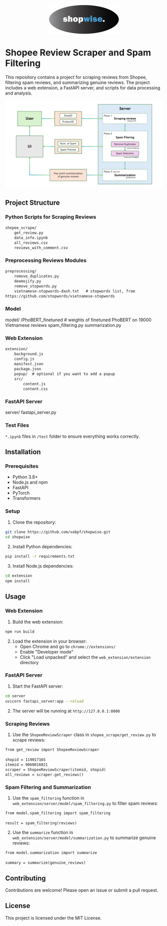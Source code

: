 <p align="center">
    <img src="media/logo.png" alt="Logo">
</p>

# Shopee Review Scraper and Spam Filtering

This repository contains a project for scraping reviews from Shopee, filtering spam reviews, and summarizing genuine reviews. The project includes a web extension, a FastAPI server, and scripts for data processing and analysis.

<p align="center">
    <img src="media/pipeline.png" alt="Pipeline">
</p>

## Project Structure


### Python Scripts for Scraping Reviews
```
shopee_scrape/
    get_review.py
    data_info.ipynb
    all_reviews.csv
    reviews_with_comment.csv
```
### Preprocessing Reviews Modules
```
preprocessing/
    remove_duplicates.py
    deemojify.py
    remove_stopwords.py
    vietnamese-stopwords-dash.txt   # stopwords list, from https://github.com/stopwords/vietnamese-stopwords
```

### Model

model/
    /PhoBERT_finetuned  # weights of finetuned PhoBERT on 19000 Vietnamese reviews
    spam_filtering.py
    summarization.py

### Web Extension

```
extension/
    background.js
    config.js
    manifest.json
    package.json
    popup/  # optional if you want to add a popup
    src/
        content.js
        content.css
```

### FastAPI Server

server/
    fastapi_server.py

### Test Files
`*.ipynb` files in `/test` folder to ensure everything works correctly.

## Installation

### Prerequisites

- Python 3.8+
- Node.js and npm
- FastAPI
- PyTorch
- Transformers

### Setup

1. Clone the repository:

```sh
git clone https://github.com/vabpf/shopwise.git
cd shopwise
```



2. Install Python dependencies:



```sh
pip install -r requirements.txt
```



3. Install Node.js dependencies:



```sh
cd extension
npm install
```



## Usage

### Web Extension

1. Build the web extension:



```sh
npm run build
```



2. Load the extension in your browser:
   - Open Chrome and go to `chrome://extensions/`
   - Enable "Developer mode"
   - Click "Load unpacked" and select the `web_extension/extension` directory

### FastAPI Server

1. Start the FastAPI server:



```sh
cd server
uvicorn fastapi_server:app --reload
```



2. The server will be running at `http://127.0.0.1:8000`

### Scraping Reviews

1. Use the `ShopeeReviewScraper` class in `shopee_scrape/get_review.py` to scrape reviews:



```py3
from get_review import ShopeeReviewScraper

shopid = 119017165
itemid = 9060816021
scraper = ShopeeReviewScraper(itemid, shopid)
all_reviews = scraper.get_reviews()
```



### Spam Filtering and Summarization

1. Use the `spam_filtering` function in `web_extension/server/model/spam_filtering.py` to filter spam reviews:



```py3
from model.spam_filtering import spam_filtering

result = spam_filtering(reviews)
```



2. Use the `summarize` function in `web_extension/server/model/summarization.py` to summarize genuine reviews:



```py3
from model.summarization import summarize

summary = summarize(genuine_reviews)
```



## Contributing

Contributions are welcome! Please open an issue or submit a pull request.

## License

This project is licensed under the MIT License.


